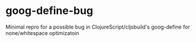 # goog-define-bug
Minimal repro for a possible bug in ClojureScript/cljsbuild's goog-define for none/whitespace optimizatoin

